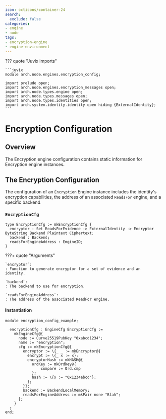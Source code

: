 ```yaml
---
icon: octicons/container-24
search:
  exclude: false
categories:
- engine
- node
tags:
- encryption-engine
- engine-environment
---
```


??? quote "Juvix imports"

    ```juvix
    module arch.node.engines.encryption_config;

    import prelude open;
    import arch.node.engines.encryption_messages open;
    import arch.node.types.engine open;
    import arch.node.types.messages open;
    import arch.node.types.identities open;
    import arch.system.identity.identity open hiding {ExternalIdentity};
    ```

# Encryption Configuration

## Overview

The Encryption engine configuration contains static information for Encryption engine instances.

## The Encryption Configuration

The configuration of an `Encryption` Engine instance includes the identity's
encryption capabilities, the address of an associated `ReadsFor` engine, and a
specific backend.

### `EncryptionCfg`

<!-- --8<-- [start:EncryptionCfg] -->
```juvix
type EncryptionCfg := mkEncryptionCfg {
  encryptor : Set ReadsForEvidence -> ExternalIdentity -> Encryptor ByteString Backend Plaintext Ciphertext;
  backend : Backend;
  readsForEngineAddress : EngineID;
}
```
<!-- --8<-- [end:EncryptionCfg] -->

???+ quote "Arguments"

    `encryptor`:
    : Function to generate encryptor for a set of evidence and an identity.

    `backend`:
    : The backend to use for encryption.

    `readsForEngineAddress`:
    : The address of the associated ReadFor engine.

#### Instantiation

<!-- --8<-- [start:encryptionCfg] -->
```juvix extract-module-statements
module encryption_config_example;

  encryptionCfg : EngineCfg EncryptionCfg :=
    mkEngineCfg@{
      node := Curve25519PubKey "0xabcd1234";
      name := "encryption";
      cfg := mkEncryptionCfg@{
        encryptor := \{_ _ := mkEncryptor@{
          encrypt := \{_ x := x};
          encryptorHash := mkHASH@{
            ordKey := mkOrdkey@{
                compare := Ord.cmp
            };
            hash := \{x := "0x1234abcd"};
          };
        }};
        backend := BackendLocalMemory;
        readsForEngineAddress := mkPair none "Blah";
      };
    }
  ;
end;
```
<!-- --8<-- [end:encryptionCfg] -->
